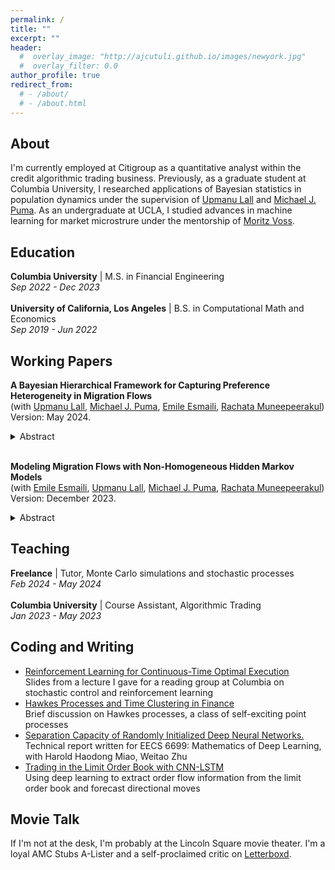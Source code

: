 ```yaml
---
permalink: /
title: ""
excerpt: ""
header:
  #  overlay_image: "http://ajcutuli.github.io/images/newyork.jpg"
  #  overlay_filter: 0.0
author_profile: true
redirect_from: 
  # - /about/
  # - /about.html 
---
```


## About
I'm currently employed at Citigroup as a quantitative analyst  within the credit algorithmic trading business. Previously, as a graduate student at Columbia University, I researched applications of Bayesian statistics in population dynamics under the supervision of [Upmanu Lall](https://search.asu.edu/profile/4823918) and [Michael J. Puma](https://people.climate.columbia.edu/users/profile/michael-joseph-puma). As an undergraduate at UCLA, I studied advances in machine learning for market microstrure under the mentorship of [Moritz Voss](https://sites.google.com/view/moritzvoss).

## Education
**Columbia University** | M.S. in Financial Engineering<br>*Sep 2022 - Dec 2023*<br><br>
**University of California, Los Angeles** | B.S. in Computational Math and Economics<br>*Sep 2019 - Jun 2022*

## Working Papers
**A Bayesian Hierarchical Framework for Capturing Preference Heterogeneity in Migration Flows** <br>
(with [Upmanu Lall](https://search.asu.edu/profile/4823918), [Michael J. Puma](https://people.climate.columbia.edu/users/profile/michael-joseph-puma), [Emile Esmaili](https://emiledesmaili.github.io), [Rachata Muneepeerakul](https://abe.ufl.edu/people/faculty/rachata-muneepeerakul/))<br>
Version: May 2024.
<details>
<summary>Abstract</summary>
<br>
The prediction of migration flows, or the number of individuals who will migrate from one location to another, is a fundamental goal of research on population dynamics. Traditional approaches for modeling migration flow include physics-inspired models such as the gravity model and the radiation model. In their simplest form, these models represent migration flow as functions of the relative attractiveness of a locale using a few socio-economic features as proxies. Furthermore, they assume that the parameters governing the relationship between features and migration flow are spatially invariant, regardless of the origin and destination locations of migrants. This assumption of spatial invariance is a key limitation of the classical models.  We argue that migrant preferences are likely to vary based on the specific origin-destination contexts.  To overcome this limitation, we formulate Bayesian hierarchical models to capture variation in regression coefficients according to origin-destination pair. Applying our hierarchical Bayesian models to interstate migration data from the United States, we demonstrate that accounting for heterogeneity in just one latent migration parameter can explain a large amount of variation in migrant flows.  This heterogeneity in migrant preferences likely arises from factors beyond the socio-economic features included in the model. Accounting for such heterogeneity through our hierarchical approach enables it to outperform classical methods as well as some recent machine learning approaches. Our detailed clustering analysis of spatially varying parameters within the hierarchical Bayesian model unveils significant patterns differentiating migration decision-making between low-flow and high-flow paths.
</details>
<br>

**Modeling Migration Flows with Non-Homogeneous Hidden Markov Models** <br>
(with [Emile Esmaili](https://emiledesmaili.github.io), [Upmanu Lall](https://search.asu.edu/profile/4823918), [Michael J. Puma](https://people.climate.columbia.edu/users/profile/michael-joseph-puma), [Rachata Muneepeerakul](https://abe.ufl.edu/people/faculty/rachata-muneepeerakul/)) <br>
Version: December 2023.
<details>
<summary>Abstract</summary>
<br>
Current models of human mobility rely on static models inferred using multivariate regression that do not explicitly model the temporal structure of the data. We propose a new approach using non-homogeneous hidden Markov models (NHMMs) to reveal underlying space-time patterns in human migration  that  are not directly observable, but whose persistence and likelihood of occurrence may be identified by exogenous drivers. These drivers may include the migration predictors used in traditional models. We develop NHMMs for state-to-state migrations in the United States using data from 2005 to 2019. We test the performance of these models using out-of-sample forecasts and compare those to  selected traditional and newer machine learning models.We find that climate disasters emerge as important drivers of migration in the United-States. The NHMM model outperforms traditional human migration models, as well as some recent deep learning approaches for multivariate time series forecasting. The NHMMs provide insights into the hidden patterns driving complex migrations, while delivering superior forecasting performance compared to both linear and nonlinear approaches.
</details>

## Teaching
**Freelance** | Tutor, Monte Carlo simulations and stochastic processes<br>*Feb 2024 - May 2024*<br><br>
**Columbia University** | Course Assistant, Algorithmic Trading<br>*Jan 2023 - May 2023*

## Coding and Writing
* [Reinforcement Learning for Continuous-Time Optimal Execution](/files/CTRL_Optimal_Execution.pdf)<br>
Slides from a lecture I gave for a reading group at Columbia on stochastic control and reinforcement learning
* [Hawkes Processes and Time Clustering in Finance](/Hawkes/)<br>
Brief discussion on Hawkes processes, a class of self-exciting point processes
* [Separation Capacity of Randomly Initialized Deep Neural Networks.](/files/Separation_Capacity.pdf)<br>
Technical report written for EECS 6699: Mathematics of Deep Learning, with Harold Haodong Miao, Weitao Zhu
* [Trading in the Limit Order Book with CNN-LSTM](/OrderBookDeepLearning/)<br>
Using deep learning to extract order flow information from the limit order book and forecast directional moves<br>

## Movie Talk
If I'm not at the desk, I'm probably at the Lincoln Square movie theater. I'm a loyal AMC Stubs A-Lister and a self-proclaimed critic on [Letterboxd](https://letterboxd.com/ajcutuli/).



<!-- Here is my full [CV](/files/Cutuli_CV.pdf). -->